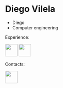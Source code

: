 <h1>Diego Vilela</h1>
<ul>
<li>Diego</li>
<li>Computer engineering</li> 
</ul>
<section>
<p>Experience:<p/>
<img src="https://cdn.jsdelivr.net/gh/devicons/devicon/icons/arduino/arduino-plain-wordmark.svg" href="https://learn.microsoft.com/pt-br/cpp/cpp/?view=msvc-170" width="40" height="40"/>  
<img src="https://cdn.jsdelivr.net/gh/devicons/devicon/icons/cplusplus/cplusplus-line.svg" width="40" height="40"/>
 <p>Contacts:</p>
 <a href="https://www.linkedin.com/in/diego-vilela-85083b228/">
         <img src="https://cdn.jsdelivr.net/gh/devicons/devicon/icons/linkedin/linkedin-plain.svg"
         width="40" height="40">
 </section>
          
